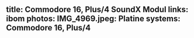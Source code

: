 title: Commodore 16, Plus/4 SoundX Modul
links:
    ibom
photos:
    IMG_4969.jpeg: Platine
systems:
    Commodore 16, Plus/4
---
